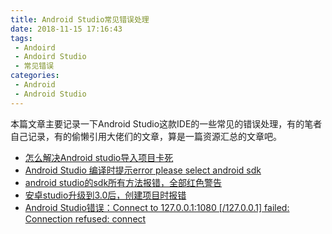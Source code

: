 ```yaml
---
title: Android Studio常见错误处理
date: 2018-11-15 17:16:43
tags:
 - Andoird 
 - Andoird Studio
 - 常见错误
categories:
 - Android 
 - Android Studio
---
```


本篇文章主要记录一下Android Studio这款IDE的一些常见的错误处理，有的笔者自己记录，有的偷懒引用大佬们的文章，算是一篇资源汇总的文章吧。

<!--more -->

* [怎么解决Android studio导入项目卡死](https://www.jianshu.com/p/e1c0b46e317c)  
* [Android Studio 编译时提示error please select android sdk](https://blog.csdn.net/csdnzzj255/article/details/78870891)  
* [android studio的sdk所有方法报错，全部红色警告](https://blog.csdn.net/u010773839/article/details/53609473)
* [安卓studio升级到3.0后，创建项目时报错](https://blog.csdn.net/zhangyanqiu12/article/details/80226289)
* [Android Studio错误：Connect to 127.0.0.1:1080 [/127.0.0.1] failed: Connection refused: connect](https://blog.csdn.net/Rainminism/article/details/79713788)